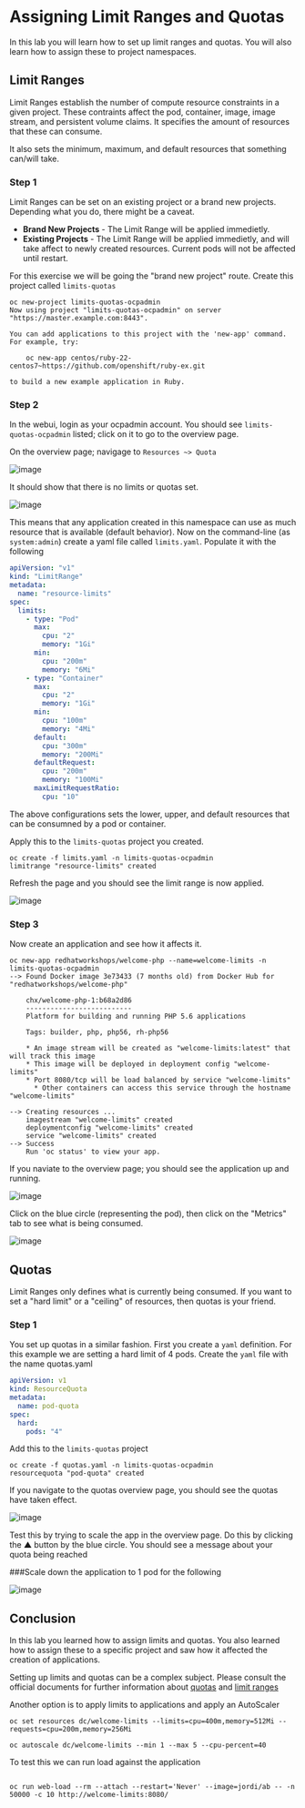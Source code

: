 # Assigning Limit Ranges and Quotas

In this lab you will learn how to set up limit ranges and quotas. You will also learn how to assign these to project namespaces.

## Limit Ranges

Limit Ranges establish the number of compute resource constraints in a given project. These contraints affect the pod, container, image, image stream, and persistent volume claims. It specifies the amount of resources that these can consume. 

It also sets the minimum, maximum, and default resources that something can/will take.

### Step 1

Limit Ranges can be set on an existing project or a brand new projects. Depending what you do, there might be a caveat.

* **Brand New Projects** - The Limit Range will be applied immedietly.
* **Existing Projects**  - The Limit Range will be applied immedietly, and will take affect to newly created resources. Current pods will not be affected until restart.

For this exercise we will be going the "brand new project" route. Create this project called `limits-quotas`

```
oc new-project limits-quotas-ocpadmin
Now using project "limits-quotas-ocpadmin" on server "https://master.example.com:8443".

You can add applications to this project with the 'new-app' command. For example, try:

    oc new-app centos/ruby-22-centos7~https://github.com/openshift/ruby-ex.git

to build a new example application in Ruby.

```


### Step 2

In the webui, login as your ocpadmin account. You should see `limits-quotas-ocpadmin` listed; click on it to go to the overview page.

On the overview page; navigage to `Resources ~> Quota`

![image](images/nolimits-quotas.png)

It should show that there is no limits or quotas set. 

![image](images/noquotalimits-overview.png)

This means that any application created in this namespace can use as much resource that is available (default behavior). Now on the command-line (as `system:admin`) create a yaml file called `limits.yaml`. Populate it with the following

```yaml
apiVersion: "v1"
kind: "LimitRange"
metadata:
  name: "resource-limits"
spec:
  limits:
    - type: "Pod"
      max:
        cpu: "2"
        memory: "1Gi"
      min:
        cpu: "200m"
        memory: "6Mi"
    - type: "Container"
      max:
        cpu: "2"
        memory: "1Gi"
      min:
        cpu: "100m"
        memory: "4Mi"
      default:
        cpu: "300m"
        memory: "200Mi"
      defaultRequest:
        cpu: "200m"
        memory: "100Mi"
      maxLimitRequestRatio:
        cpu: "10"
```

The above configurations sets the lower, upper, and default resources that can be consumned by a pod or container.

Apply this to the `limits-quotas` project you created.

```
oc create -f limits.yaml -n limits-quotas-ocpadmin
limitrange "resource-limits" created
```

Refresh the page and you should see the limit range is now applied.

![image](images/applied-limits-screen.png)

### Step 3

Now create an application and see how it affects it.

```
oc new-app redhatworkshops/welcome-php --name=welcome-limits -n limits-quotas-ocpadmin
--> Found Docker image 3e73433 (7 months old) from Docker Hub for "redhatworkshops/welcome-php"

    chx/welcome-php-1:b68a2d86 
    -------------------------- 
    Platform for building and running PHP 5.6 applications

    Tags: builder, php, php56, rh-php56

    * An image stream will be created as "welcome-limits:latest" that will track this image
    * This image will be deployed in deployment config "welcome-limits"
    * Port 8080/tcp will be load balanced by service "welcome-limits"
      * Other containers can access this service through the hostname "welcome-limits"

--> Creating resources ...
    imagestream "welcome-limits" created
    deploymentconfig "welcome-limits" created
    service "welcome-limits" created
--> Success
    Run 'oc status' to view your app.
```

If you naviate to the overview page; you should see the application up and running.

![image](images/apprunning-limits.png)

Click on the blue circle (representing the pod), then click on the "Metrics" tab to see what is being consumed.

![image](images/consumed-limits.png)

## Quotas

Limit Ranges only defines what is currently being consumed. If you want to set a "hard limit" or a "ceiling" of resources, then quotas is your friend.

### Step 1

You set up quotas in a similar fashion. First you create a `yaml` definition. For this example we are setting a hard limit of 4 pods. Create the `yaml` file with the name quotas.yaml

```yaml
apiVersion: v1
kind: ResourceQuota
metadata:
  name: pod-quota
spec:
  hard:
    pods: "4"
```

Add this to the `limits-quotas` project

```
oc create -f quotas.yaml -n limits-quotas-ocpadmin
resourcequota "pod-quota" created
```

If you navigate to the quotas overview page, you should see the quotas have taken effect.

![image](images/quotas-set.png)

Test this by trying to scale the app in the overview page. Do this by clicking the ▲ button by the blue circle. You should see a message about your quota being reached

###Scale down the application to 1 pod for the following

![image](images/quota-reached.png)

## Conclusion

In this lab you learned how to assign limits and quotas. You also learned how to assign these to a specific project and saw how it affected the creation of applications.

Setting up limits and quotas can be a complex subject. Please consult the official documents for further information about [quotas](https://docs.openshift.com/container-platform/latest/admin_guide/quota.html) and [limit ranges](https://docs.openshift.com/container-platform/latest/admin_guide/quota.html)

Another option is to apply limits to applications and apply an AutoScaler  
```
oc set resources dc/welcome-limits --limits=cpu=400m,memory=512Mi --requests=cpu=200m,memory=256Mi

oc autoscale dc/welcome-limits --min 1 --max 5 --cpu-percent=40  

```

To test this we can run load against the application

```

oc run web-load --rm --attach --restart='Never' --image=jordi/ab -- -n 50000 -c 10 http://welcome-limits:8080/

```
